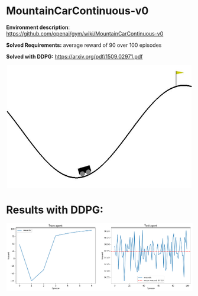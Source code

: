 
# MountainCarContinuous-v0
**Environment description**: https://github.com/openai/gym/wiki/MountainCarContinuous-v0

**Solved Requirements:** average reward of 90 over 100 episodes

**Solved with DDPG:** https://arxiv.org/pdf/1509.02971.pdf
<p align="center">
<img src="images/Env.png" width=500 class="center">
</p>


# Results with DDPG:
<img src="images/Results.png">
